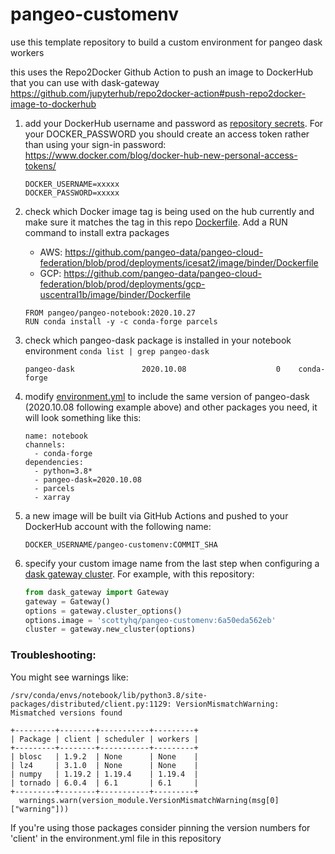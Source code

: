 # pangeo-customenv

use this template repository to build a custom environment for pangeo dask workers

this uses the Repo2Docker Github Action to push an image to DockerHub that you can use with dask-gateway
https://github.com/jupyterhub/repo2docker-action#push-repo2docker-image-to-dockerhub

    
1. add your DockerHub username and password as [repository secrets](https://docs.github.com/en/free-pro-team@latest/actions/reference/encrypted-secrets#creating-encrypted-secrets-for-a-repository). For your DOCKER_PASSWORD you should create an access token rather than using your sign-in password: https://www.docker.com/blog/docker-hub-new-personal-access-tokens/
   ```
   DOCKER_USERNAME=xxxxx
   DOCKER_PASSWORD=xxxxx
   ```

1. check which Docker image tag is being used on the hub currently and make sure it matches the tag in this repo [Dockerfile](Dockerfile). Add a RUN command to install extra packages
    * AWS: https://github.com/pangeo-data/pangeo-cloud-federation/blob/prod/deployments/icesat2/image/binder/Dockerfile
    * GCP: https://github.com/pangeo-data/pangeo-cloud-federation/blob/prod/deployments/gcp-uscentral1b/image/binder/Dockerfile
   ```
   FROM pangeo/pangeo-notebook:2020.10.27
   RUN conda install -y -c conda-forge parcels
   ```

1. check which pangeo-dask package is installed in your notebook environment `conda list | grep pangeo-dask`
   ```
   pangeo-dask               2020.10.08                    0    conda-forge
   ```

1. modify [environment.yml](environment.yml) to include the same version of pangeo-dask (2020.10.08 following example above) and other packages you need, it will look something like this:    
   ```
   name: notebook
   channels:
     - conda-forge
   dependencies:
     - python=3.8*
     - pangeo-dask=2020.10.08
     - parcels
     - xarray
   ```

1. a new image will be built via GitHub Actions and pushed to your DockerHub account with the following name:
   ```
   DOCKER_USERNAME/pangeo-customenv:COMMIT_SHA
   ```

1. specify your custom image name from the last step when configuring a [dask gateway cluster](https://gateway.dask.org/usage.html#configure-a-cluster). For example, with this repository:
   ```python
   from dask_gateway import Gateway
   gateway = Gateway()
   options = gateway.cluster_options()
   options.image = 'scottyhq/pangeo-customenv:6a50eda562eb'
   cluster = gateway.new_cluster(options)
   ```


### Troubleshooting:
You might see warnings like:
```
/srv/conda/envs/notebook/lib/python3.8/site-packages/distributed/client.py:1129: VersionMismatchWarning: Mismatched versions found

+---------+--------+-----------+---------+
| Package | client | scheduler | workers |
+---------+--------+-----------+---------+
| blosc   | 1.9.2  | None      | None    |
| lz4     | 3.1.0  | None      | None    |
| numpy   | 1.19.2 | 1.19.4    | 1.19.4  |
| tornado | 6.0.4  | 6.1       | 6.1     |
+---------+--------+-----------+---------+
  warnings.warn(version_module.VersionMismatchWarning(msg[0]["warning"]))
```
If you're using those packages consider pinning the version numbers for 'client' in the environment.yml file in this repository

